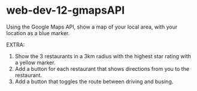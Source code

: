# web-dev-12-gmapsAPI
Using the Google Maps API, show a map of your local area, with your location as a blue marker.

EXTRA:

1. Show the 3 restaurants in a 3km radius with the highest star rating with a yellow marker.  
2. Add a button for each restaurant that shows directions from you to the restaurant.  
3. Add a button that toggles the route between driving and busing. 
